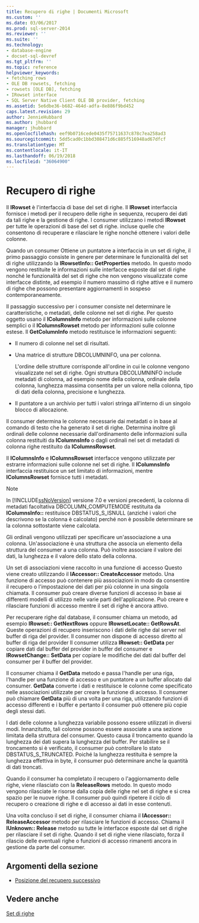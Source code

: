 ```yaml
---
title: Recupero di righe | Documenti Microsoft
ms.custom: ''
ms.date: 03/06/2017
ms.prod: sql-server-2014
ms.reviewer: ''
ms.suite: ''
ms.technology:
- database-engine
- docset-sql-devref
ms.tgt_pltfrm: ''
ms.topic: reference
helpviewer_keywords:
- fetching rows
- OLE DB rowsets, fetching
- rowsets [OLE DB], fetching
- IRowset interface
- SQL Server Native Client OLE DB provider, fetching
ms.assetid: 5e6dbe36-b682-464d-adfa-8e886f9bd452
caps.latest.revision: 29
author: JennieHubbard
ms.author: jhubbard
manager: jhubbard
ms.openlocfilehash: eef9b0716cede0435f75711637c878c7ea258ad3
ms.sourcegitcommit: 5dd5cad0c1bbd308471d6c885f516948ad67dfcf
ms.translationtype: MT
ms.contentlocale: it-IT
ms.lasthandoff: 06/19/2018
ms.locfileid: "36064900"
---
```

# <a name="fetching-rows"></a>Recupero di righe
  Il **IRowset** è l'interfaccia di base del set di righe. Il **IRowset** interfaccia fornisce i metodi per il recupero delle righe in sequenza, recupero dei dati da tali righe e la gestione di righe. I consumer utilizzano i metodi **IRowset** per tutte le operazioni di base del set di righe. incluse quelle che consentono di recuperare e rilasciare le righe nonché ottenere i valori delle colonne.  
  
 Quando un consumer Ottiene un puntatore a interfaccia in un set di righe, il primo passaggio consiste in genere per determinare le funzionalità del set di righe utilizzando la **IRowsetInfo:: GetProperties** metodo. In questo modo vengono restituite le informazioni sulle interfacce esposte dal set di righe nonché le funzionalità del set di righe che non vengono visualizzate come interfacce distinte, ad esempio il numero massimo di righe attive e il numero di righe che possono presentare aggiornamenti in sospeso contemporaneamente.  
  
 Il passaggio successivo per i consumer consiste nel determinare le caratteristiche, o metadati, delle colonne nel set di righe. Per questo oggetto usano il **IColumnsInfo** metodo per informazioni sulle colonne semplici o il **IColumnsRowset** metodo per informazioni sulle colonne estese. Il **GetColumnInfo** metodo restituisce le informazioni seguenti:  
  
-   Il numero di colonne nel set di risultati.  
  
-   Una matrice di strutture DBCOLUMNINFO, una per colonna.  
  
     L'ordine delle strutture corrisponde all'ordine in cui le colonne vengono visualizzate nel set di righe. Ogni struttura DBCOLUMNINFO include metadati di colonna, ad esempio nome della colonna, ordinale della colonna, lunghezza massima consentita per un valore nella colonna, tipo di dati della colonna, precisione e lunghezza.  
  
-   Il puntatore a un archivio per tutti i valori stringa all'interno di un singolo blocco di allocazione.  
  
 Il consumer determina le colonne necessarie dai metadati o in base al comando di testo che ha generato il set di righe. Determina inoltre gli ordinali delle colonne necessarie dall'ordinamento delle informazioni sulla colonna restituiti da **IColumnsInfo** o dagli ordinali nel set di metadati di colonna righe restituito da **IColumnsRowset**.  
  
 Il **IColumnsInfo** e **IColumnsRowset** interfacce vengono utilizzate per estrarre informazioni sulle colonne nel set di righe. Il **IColumnsInfo** interfaccia restituisce un set limitato di informazioni, mentre **IColumnsRowset** fornisce tutti i metadati.  
  
> [!NOTE]  
>  In [!INCLUDE[ssNoVersion](../../includes/ssnoversion-md.md)] versione 7.0 e versioni precedenti, la colonna di metadati facoltativa DBCOLUMN_COMPUTEMODE restituita da **IColumnsInfo::** restituisce DBSTATUS_S_ISNULL (anziché i valori che descrivono se la colonna è calcolato) perché non è possibile determinare se la colonna sottostante viene calcolata.  
  
 Gli ordinali vengono utilizzati per specificare un'associazione a una colonna. Un'associazione è una struttura che associa un elemento della struttura del consumer a una colonna. Può inoltre associare il valore dei dati, la lunghezza e il valore dello stato della colonna.  
  
 Un set di associazioni viene raccolto in una funzione di accesso Questo viene creato utilizzando il **IAccessor:: CreateAccessor** metodo. Una funzione di accesso può contenere più associazioni in modo da consentire il recupero o l'impostazione dei dati per più colonne in una singola chiamata. Il consumer può creare diverse funzioni di accesso in base ai differenti modelli di utilizzo nelle varie parti dell'applicazione. Può creare e rilasciare funzioni di accesso mentre il set di righe è ancora attivo.  
  
 Per recuperare righe dal database, il consumer chiama un metodo, ad esempio **IRowset:: GetNextRows** oppure **IRowsetLocate:: GetRowsAt**. Queste operazioni di recupero inseriscono i dati delle righe dal server nel buffer di riga del provider. Il consumer non dispone di accesso diretto al buffer di riga del provider Il consumer utilizza **IRowset:: GetData** per copiare dati dal buffer del provider in buffer del consumer e **IRowsetChange:: SetData** per copiare le modifiche dei dati dal buffer del consumer per il buffer del provider.  
  
 Il consumer chiama il **GetData** metodo e passa l'handle per una riga, l'handle per una funzione di accesso e un puntatore a un buffer allocato dal consumer. **GetData** converte i dati e restituisce le colonne come specificato nelle associazioni utilizzate per creare la funzione di accesso. Il consumer può chiamare **GetData** più di una volta per una riga, utilizzando funzioni di accesso differenti e i buffer e pertanto il consumer può ottenere più copie degli stessi dati.  
  
 I dati delle colonne a lunghezza variabile possono essere utilizzati in diversi modi. Innanzitutto, tali colonne possono essere associate a una sezione limitata della struttura del consumer. Questo causa il troncamento quando la lunghezza dei dati supera la lunghezza del buffer. Per stabilire se il troncamento si è verificato, il consumer può controllare lo stato DBSTATUS_S_TRUNCATED. Poiché la lunghezza restituita è sempre la lunghezza effettiva in byte, il consumer può determinare anche la quantità di dati troncati.  
  
 Quando il consumer ha completato il recupero o l'aggiornamento delle righe, viene rilasciato con la **ReleaseRows** metodo. In questo modo vengono rilasciate le risorse dalla copia delle righe nel set di righe e si crea spazio per le nuove righe. Il consumer può quindi ripetere il ciclo di recupero o creazione di righe e di accesso ai dati in esse contenuti.  
  
 Una volta concluso il set di righe, il consumer chiama il **IAccessor:: ReleaseAccessor** metodo per rilasciare le funzioni di accesso. Chiama il **IUnknown:: Release** metodo su tutte le interfacce esposte dal set di righe per rilasciare il set di righe. Quando il set di righe viene rilasciato, forza il rilascio delle eventuali righe o funzioni di accesso rimanenti ancora in gestione da parte del consumer.  
  
## <a name="in-this-section"></a>Argomenti della sezione  
  
-   [Posizione del recupero successivo](fetching-rows-next-fetch-position.md)  
  
## <a name="see-also"></a>Vedere anche  
 [Set di righe](rowsets.md)  
  
  